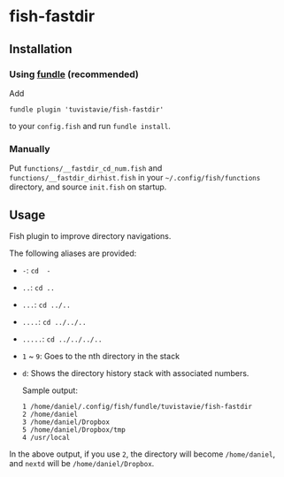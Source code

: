 # fish-fastdir

## Installation

### Using [fundle](https://github.com/tuvistavie/fundle) (recommended)

Add

```
fundle plugin 'tuvistavie/fish-fastdir'
```

to your `config.fish` and run `fundle install`.

### Manually

Put `functions/__fastdir_cd_num.fish` and `functions/__fastdir_dirhist.fish` in
your `~/.config/fish/functions` directory, and source `init.fish` on startup.

## Usage

Fish plugin to improve directory navigations.

The following aliases are provided:

* `-`: `cd  -`
* `..`: `cd ..`
* `...`: `cd ../..`
* `....`: `cd ../../..`
* `.....`: `cd ../../../..`
* `1` ~ `9`: Goes to the nth directory in the stack
* `d`: Shows the directory history stack with associated numbers.

  Sample output:

    ```
    1 /home/daniel/.config/fish/fundle/tuvistavie/fish-fastdir
  2 /home/daniel
  3 /home/daniel/Dropbox
  5 /home/daniel/Dropbox/tmp
  4 /usr/local
    ```

In the above output, if you use `2`, the directory will become `/home/daniel`,
and `nextd` will be `/home/daniel/Dropbox`.
